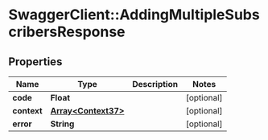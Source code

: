 # SwaggerClient::AddingMultipleSubscribersResponse

## Properties
Name | Type | Description | Notes
------------ | ------------- | ------------- | -------------
**code** | **Float** |  | [optional] 
**context** | [**Array&lt;Context37&gt;**](Context37.md) |  | [optional] 
**error** | **String** |  | [optional] 


